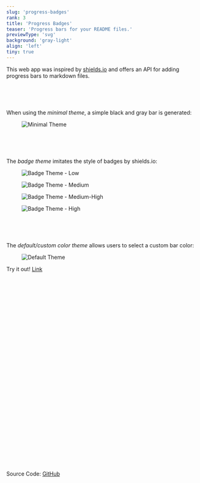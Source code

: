 ```yaml
---
slug: 'progress-badges'
rank: 3
title: 'Progress Badges'
teaser: 'Progress bars for your README files.'
previewType: 'svg'
background: 'gray-light'
align: 'left'
tiny: true
---
```


This web app was inspired by <a class="link" href="https://shields.io/">shields.io</a> and offers an API 
for adding progress bars to markdown files.

<br><br><br>

When using the *minimal theme*, a simple black and gray bar is generated:

<figure class="stretch">
<img src="portfolio/progress-badges/minimal.svg" alt="Minimal Theme"/>
</figure>

<br><br><br>


The *badge theme* imitates the style of badges by shields.io:

<section class="figrow">
<figure>
<img src="portfolio/progress-badges/badge_low.svg" alt="Badge Theme - Low"/>
</figure>

<figure>
<img src="portfolio/progress-badges/badge_medium.svg" alt="Badge Theme - Medium"/>
</figure>

<figure>
<img src="portfolio/progress-badges/badge_medium_high.svg" alt="Badge Theme - Medium-High"/>
</figure>

<figure>
<img src="portfolio/progress-badges/badge_high.svg" alt="Badge Theme - High"/>
</figure>
</section>

<br><br><br>

The *default/custom color theme* allows users to select a custom bar color:

<figure class="stretch">
<img src="portfolio/progress-badges/default.svg" alt="Default Theme"/>
</figure>

<span class="meta">Try it out!</span>
<a href="https://progressbadges.herokuapp.com/" class="link">Link
<svg viewBox="0 0 24 24" class="icon icon-inline"><use xlink:href="icons/sprite.svg#link"/></svg></a>

<span class="meta">Source Code:</span>
<a href="https://github.com/LenaSchnedlitz/progress" class="link">GitHub
<svg viewBox="0 0 24 24" class="icon icon-inline"><use xlink:href="icons/sprite.svg#link"/></svg></a>

